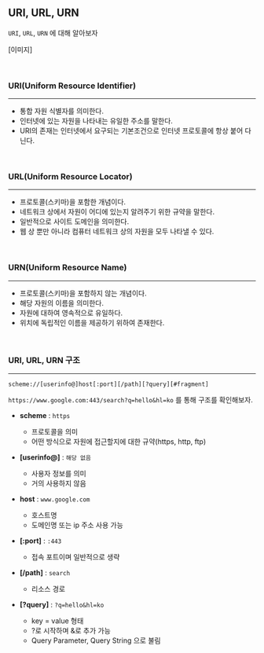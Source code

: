 ## URI, URL, URN

`URI`, `URL`, `URN` 에 대해 알아보자

[이미지]

<br>

### URI(Uniform Resource Identifier)
---

- 통합 자원 식별자를 의미한다.
- 인터넷에 있는 자원을 나타내는 유일한 주소를 말한다.
- URI의 존재는 인터넷에서 요구되는 기본조건으로 인터넷 프로토콜에 항상 붙어 다닌다.

<br>

### URL(Uniform Resource Locator)
---

- 프로토콜(스키마)을 포함한 개념이다.
- 네트워크 상에서 자원이 어디에 있는지 알려주기 위한 규약을 말한다.
- 일반적으로 사이트 도메인을 의미한다.
- 웹 상 뿐만 아니라 컴퓨터 네트워크 상의 자원을 모두 나타낼 수 있다.

<br>

### URN(Uniform Resource Name)
---

- 프로토콜(스키마)을 포함하지 않는 개념이다.
- 해당 자원의 이름을 의미한다.
- 자원에 대하여 영속적으로 유일하다.
- 위치에 독립적인 이름을 제공하기 위하여 존재한다.

<br>

### URI, URL, URN 구조
---

```text
scheme://[userinfo@]host[:port][/path][?query][#fragment]
```

`https://www.google.com:443/search?q=hello&hl=ko` 를 통해 구조를 확인해보자.

- <strong>scheme</strong> : `https`
  - 프로토콜을 의미
  - 어떤 방식으로 자원에 접근할지에 대한 규약(https, http, ftp)

- <strong>[userinfo@]</strong> : `해당 없음`
  - 사용자 정보를 의미
  - 거의 사용하지 않음

- <strong>host</strong> : `www.google.com`
  - 호스트명
  - 도메인명 또는 ip 주소 사용 가능

- <strong>[:port]</strong> : `:443`
  - 접속 포트이며 일반적으로 생략

- <strong>[/path]</strong> : `search`
  - 리소스 경로

- <strong>[?query]</strong> : `?q=hello&hl=ko`
  - key = value 형태
  - ?로 시작하며 &로 추가 가능
  - Query Parameter, Query String 으로 불림